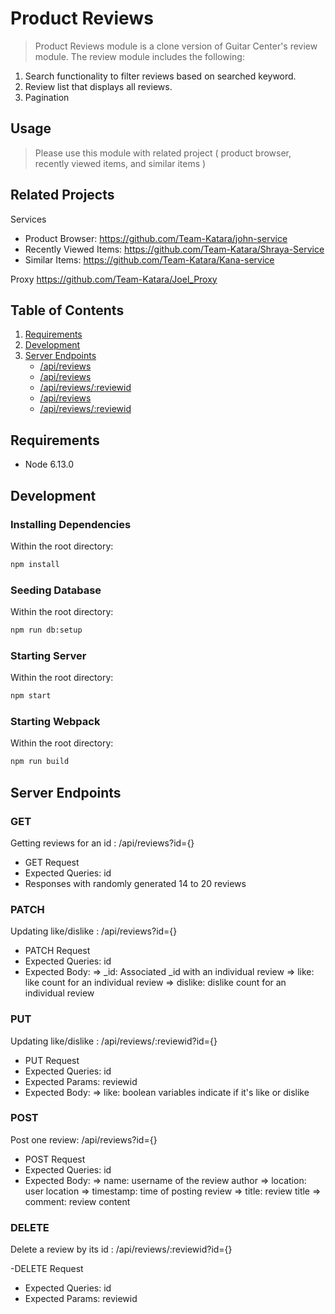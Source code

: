 # Product Reviews

> Product Reviews module is a clone version of Guitar Center's review module. The review module includes the following:

1. Search functionality to filter reviews based on searched keyword.
1. Review list that displays all reviews.
1. Pagination

## Usage

> Please use this module with related project ( product browser, recently viewed items, and similar items )

## Related Projects

Services

- Product Browser: https://github.com/Team-Katara/john-service
- Recently Viewed Items: https://github.com/Team-Katara/Shraya-Service
- Similar Items: https://github.com/Team-Katara/Kana-service

Proxy
https://github.com/Team-Katara/Joel_Proxy

## Table of Contents

1. [Requirements](#requirements)
1. [Development](#development)
1. [Server Endpoints](#Server-Endpoints)
   - [/api/reviews](#GET)
   - [/api/reviews](#PATCH)
   - [/api/reviews/:reviewid](#PUT)
   - [/api/reviews](#POST)
   - [/api/reviews/:reviewid](#DELETE)

## Requirements

- Node 6.13.0

## Development

### Installing Dependencies

Within the root directory:

```sh
npm install
```

### Seeding Database

Within the root directory:

```sh
npm run db:setup
```

### Starting Server

Within the root directory:

```sh
npm start
```

### Starting Webpack

Within the root directory:

```sh
npm run build
```

## Server Endpoints

### GET

Getting reviews for an id : /api/reviews?id={}

- GET Request
- Expected Queries: id
- Responses with randomly generated 14 to 20 reviews

### PATCH

Updating like/dislike : /api/reviews?id={}

- PATCH Request
- Expected Queries: id
- Expected Body:
  => \_id: Associated \_id with an individual review
  => like: like count for an individual review
  => dislike: dislike count for an individual review

### PUT

Updating like/dislike : /api/reviews/:reviewid?id={}

- PUT Request
- Expected Queries: id
- Expected Params: reviewid
- Expected Body:
  => like: boolean variables indicate if it's like or dislike

### POST

Post one review: /api/reviews?id={}

- POST Request
- Expected Queries: id
- Expected Body:
  => name: username of the review author
  => location: user location
  => timestamp: time of posting review
  => title: review title
  => comment: review content

### DELETE

Delete a review by its id : /api/reviews/:reviewid?id={}

-DELETE Request

- Expected Queries: id
- Expected Params: reviewid
